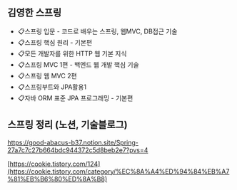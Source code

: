 ## 김영한 스프링
- 📋스프링 입문 - 코드로 배우는 스프링, 웹MVC, DB접근 기술
- 📋스프링 핵심 원리 - 기본편
- 📋모든 개발자를 위한 HTTP 웹 기본 지식
- 📋스프링 MVC 1편 - 백엔드 웹 개발 핵심 기술
- 📋스프링 웹 MVC 2편
- 📋스프링부트와 JPA활용1
- 📋자바 ORM 표준 JPA 프로그래밍 - 기본편

## 스프링 정리 (노션, 기술블로그)
https://good-abacus-b37.notion.site/Spring-27a7c7c27b664bdc944372c5d8beb2e7?pvs=4

[https://cookie.tistory.com/124](https://cookie.tistory.com/category/%EC%8A%A4%ED%94%84%EB%A7%81%EB%B6%80%ED%8A%B8)

